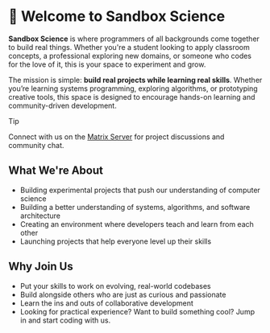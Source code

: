 # 🌱 Welcome to Sandbox Science

**Sandbox Science** is where programmers of all backgrounds come together to build real things. Whether you're a student looking to apply classroom concepts, a professional exploring new domains, or someone who codes for the love of it, this is your space to experiment and grow.

The mission is simple: **build real projects while learning real skills**.
Whether you’re learning systems programming, exploring algorithms, or prototyping creative tools, this space is designed to encourage hands-on learning and community-driven development.

> [!TIP]
> Connect with us on the [Matrix Server](https://matrix.to/#/#sandboxscience:matrix.org) for project discussions and community chat.

## What We're About

- Building experimental projects that push our understanding of computer science
- Building a better understanding of systems, algorithms, and software architecture
- Creating an environment where developers teach and learn from each other
- Launching projects that help everyone level up their skills

## Why Join Us

- Put your skills to work on evolving, real-world codebases
- Build alongside others who are just as curious and passionate
- Learn the ins and outs of collaborative development
- Looking for practical experience? Want to build something cool? Jump in and start coding with us.
